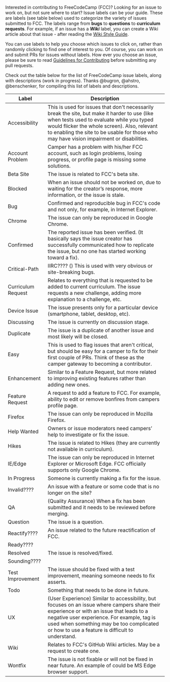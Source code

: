 Interested in contributing to FreeCodeCamp (FCC)? Looking for an issue to work on, but not sure where to start? Issue labels can be your guide. These are labels (see table below) used to categorize the variety of issues submitted to FCC. The labels range from **bugs** to **questions** to **curriculum requests**. For example, if an issue has a ***Wiki*** label, you can create a Wiki article about that issue - after reading the [Wiki Style Guide](https://github.com/FreeCodeCamp/FreeCodeCamp/wiki/Wiki-Style-Guide). 

You can use labels to help you choose which issues to click on, rather than randomly clicking to find one of interest to you. Of course, you can work on and submit PRs for issues without labels. How ever you choose an issue, please be sure to read [Guidelines for Contributing](https://github.com/FreeCodeCamp/FreeCodeCamp/blob/staging/CONTRIBUTING.md) before submitting any pull requests.

Check out the table below for the list of FreeCodeCamp issue labels, along with descriptions (work in progress). Thanks @bugron, @ahstro, @benschenker, for compiling this list of labels and descriptions.

| Label | Description | 
| --- | --- | 
|Accessibility| This is used for issues that don't necessarily break the site, but make it harder to use (like when tests used to evaluate while you typed would flicker the whole screen). Also, relevant to enabling the site to be usable for those who may have vision impairment or disabilities.|
Account Problem |Camper has a problem with his/her FCC account, such as login problems, losing progress, or profile page is missing some solutions.|
Beta Site |The issue is related to FCC's beta site.|
Blocked| When an issue should not be worked on, due to waiting for the creator’s response, more information, or the issue is stale.|
Bug |Confirmed and reproducible bug in FCC's code and not only, for example, in Internet Explorer.
Chrome |The issue can only be reproduced in Google Chrome.|
Confirmed |The reported issue has been verified. (It basically says the issue creator has successfully communicated how to replicate the issue, but no one has started working toward a fix).|
Critical-Path |IIRC???? () This is used with very obvious or site-breaking bugs.|
Curriculum Request| Relates to everything that is requested to be added to current curriculum. The issue requests a new challenge, adding more explanation to a challenge, etc.|
Device Issue |The issue presents only for a particular device (smartphone, tablet, desktop, etc).|
Discussing |The issue is currently on discussion stage. |
Duplicate| The issue is a duplicate of another issue and most likely will be closed.|
Easy| This is used to flag issues that aren't critical, but should be easy for a camper to fix for their first couple of PRs. Think of these as the camper gateway to becoming a contributor. |
Enhancement| Similar to a Feature Request, but more related to improving existing features rather than adding new ones.|
Feature Request| A request to add a feature to FCC. For example, ability to edit or remove bonfires from campers profile page.|
Firefox |The issue can only be reproduced in Mozilla Firefox.|
Help Wanted| Owners or issue moderators need campers’ help to investigate or fix the issue.|
Hikes| The issue is related to Hikes (they are currently not available in curriculum).|
IE/Edge| The issue can only be reproduced in Internet Explorer or Microsoft Edge. FCC officially supports only Google Chrome.|
In Progress| Someone is currently making a fix for the issue.|
Invalid????| An issue with a feature or some code that is no longer on the site?|
QA |(Quality Assurance) When a fix has been submitted and it needs to be reviewed before merging.|
Question| The issue is a question.|
Reactify????| An issue related to the future reactification of FCC.|
Ready???? |
Resolved |The issue is resolved/fixed.|
Sounding????| 
Test Improvement| The issue should be fixed with a test improvement, meaning someone needs to fix asserts.|
Todo |Something that needs to be done in future.|
UX |(User Experience) Similar to accessibility, but focuses on an issue where campers share their experience or with an issue that leads to a negative user experience. For example, tag is used when something may be too complicated or how to use a feature is difficult to understand.|
Wiki |Relates to FCC's GitHub Wiki articles. May be a request to create one. |
Wontfix |The issue is not fixable or will not be fixed in near future. An example of could be MS Edge browser support.|
